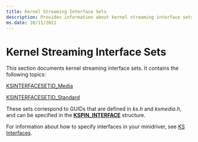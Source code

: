 ```yaml
---
title: Kernel Streaming Interface Sets
description: Provides information about kernel streaming interface sets.
ms.date: 10/11/2021
---
```


# Kernel Streaming Interface Sets

This section documents kernel streaming interface sets. It contains the following topics:

[KSINTERFACESETID_Media](ksinterfacesetid-media.md)

[KSINTERFACESETID_Standard](ksinterfacesetid-standard.md)

These sets correspond to GUIDs that are defined in *ks.h* and *ksmedia.h*, and can be specified in the [**KSPIN_INTERFACE**](./kspin-interface-structure.md) structure.

For information about how to specify interfaces in your minidriver, see [KS Interfaces](./ks-interfaces.md).
